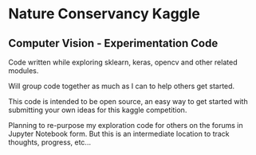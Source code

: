 # Nature Conservancy Kaggle
## Computer Vision - Experimentation Code
Code written while exploring sklearn, keras, opencv and other related modules.

Will group code together as much as I can to help others get started.

This code is intended to be open source, an easy way to get started with submitting your own ideas for this kaggle competition.

Planning to re-purpose my exploration code for others on the forums in Jupyter Notebook form. But this is an intermediate location to track thoughts, progress, etc...
